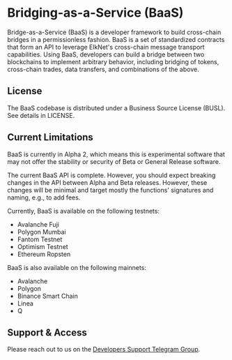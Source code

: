 # Bridging-as-a-Service (BaaS)

Bridge-as-a-Service (BaaS) is a developer framework to build cross-chain bridges in a permissionless fashion. BaaS is a set of standardized contracts that form an API to leverage ElkNet's cross-chain message transport capabilities. Using BaaS, developers can build a bridge between two blockchains to implement arbitrary behavior, including bridging of tokens, cross-chain trades, data transfers, and combinations of the above.

## License

The BaaS codebase is distributed under a Business Source License (BUSL). See details in LICENSE.

## Current Limitations

BaaS is currently in Alpha 2, which means this is experimental software that may not offer the stability or security of Beta or General Release software.

The current BaaS API is complete. However, you should expect breaking changes in the API between Alpha and Beta releases. However, these changes will be minimal and target mostly the functions' signatures and naming, e.g., to add fees.

Currently, BaaS is available on the following testnets:
- Avalanche Fuji
- Polygon Mumbai
- Fantom Testnet
- Optimism Testnet
- Ethereum Ropsten

BaaS is also available on the following mainnets:
- Avalanche
- Polygon
- Binance Smart Chain
- Linea
- Q

## Support & Access

Please reach out to us on the [Developers Support Telegram Group](https://t.me/ElkDev).
